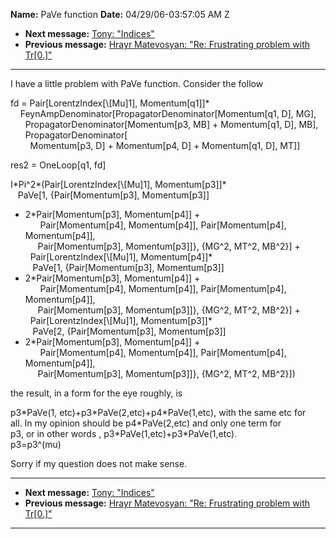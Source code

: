 **Name:** PaVe function
**Date:** 04/29/06-03:57:05 AM Z

  - **Next message:** [Tony: "Indices"](0364.html)
  - **Previous message:** [Hrayr Matevosyan: "Re: Frustrating problem
    with Tr[0.]"](0362.html)

-----

I have a little problem with PaVe function. Consider the follow  

fd = Pair[LorentzIndex[\\[Mu]1],
Momentum[q1]]\*  
    FeynAmpDenominator[PropagatorDenominator[Momentum[q1,
D], MG],  
      PropagatorDenominator[Momentum[p3, MB] +
Momentum[q1, D], MB],  
      PropagatorDenominator[  
        Momentum[p3, D] + Momentum[p4, D] +
Momentum[q1, D], MT]]  

res2 = OneLoop[q1, fd]  

I\*Pi^2\*(Pair[LorentzIndex[\\[Mu]1],
Momentum[p3]]\*  
   PaVe[1, {Pair[Momentum[p3], Momentum[p3]]
+ 2\*Pair[Momentum[p3], Momentum[p4]] +  
      Pair[Momentum[p4], Momentum[p4]],
Pair[Momentum[p4], Momentum[p4]],  
     Pair[Momentum[p3], Momentum[p3]]}, {MG^2,
MT^2, MB^2}] +  
  Pair[LorentzIndex[\\[Mu]1],
Momentum[p4]]\*  
   PaVe[1, {Pair[Momentum[p3], Momentum[p3]]
+ 2\*Pair[Momentum[p3], Momentum[p4]] +  
      Pair[Momentum[p4], Momentum[p4]],
Pair[Momentum[p4], Momentum[p4]],  
     Pair[Momentum[p3], Momentum[p3]]}, {MG^2,
MT^2, MB^2}] +  
  Pair[LorentzIndex[\\[Mu]1],
Momentum[p3]]\*  
   PaVe[2, {Pair[Momentum[p3], Momentum[p3]]
+ 2\*Pair[Momentum[p3], Momentum[p4]] +  
      Pair[Momentum[p4], Momentum[p4]],
Pair[Momentum[p4], Momentum[p4]],  
     Pair[Momentum[p3], Momentum[p3]]}, {MG^2,
MT^2, MB^2}])  

the result, in a form for the eye roughly, is  

p3\*PaVe(1, etc)+p3\*PaVe(2,etc)+p4\*PaVe(1,etc), with the same etc
for  
all. In my opinion should be p4\*PaVe(2,etc) and only one term for  
p3, or in other words , p3\*PaVe(1,etc)+p3\*PaVe(1,etc).  
p3=p3^(mu)  

Sorry if my question does not make sense.  

-----

  - **Next message:** [Tony: "Indices"](0364.html)
  - **Previous message:** [Hrayr Matevosyan: "Re: Frustrating problem
    with Tr[0.]"](0362.html)

-----

